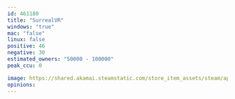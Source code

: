 ```yaml
---
id: 461180
title: "SurrealVR"
windows: "true"
mac: "false"
linux: false
positive: 46
negative: 30
estimated_owners: "50000 - 100000"
peak_ccu: 0

image: https://shared.akamai.steamstatic.com/store_item_assets/steam/apps/461180/header.jpg?t=1498773533
opinions:
---
```

